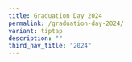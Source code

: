 ```yaml
---
title: Graduation Day 2024
permalink: /graduation-day-2024/
variant: tiptap
description: ""
third_nav_title: "2024"
---
```

